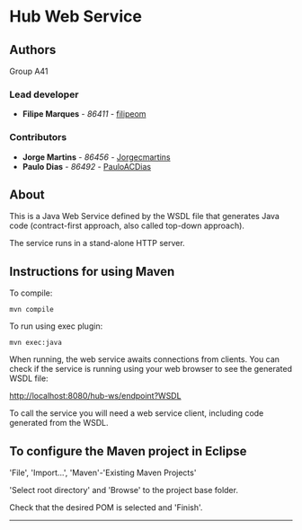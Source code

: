 # Hub Web Service

## Authors

Group A41

### Lead developer 

* **Filipe Marques** - *86411* - [filipeom](https://github.com/filipeom)

### Contributors

* **Jorge Martins** - *86456* - [Jorgecmartins](https://github.com/Jorgecmartins)
* **Paulo Dias** - *86492* - [PauloACDias](https://github.com/PauloACDias)

## About

This is a Java Web Service defined by the WSDL file that generates Java code
(contract-first approach, also called top-down approach).

The service runs in a stand-alone HTTP server.


## Instructions for using Maven

To compile:

```
mvn compile
```

To run using exec plugin:

```
mvn exec:java
```

When running, the web service awaits connections from clients.
You can check if the service is running using your web browser 
to see the generated WSDL file:

[http://localhost:8080/hub-ws/endpoint?WSDL](http://localhost:8080/hub-ws/endpoint?WSDL)

To call the service you will need a web service client,
including code generated from the WSDL.


## To configure the Maven project in Eclipse

'File', 'Import...', 'Maven'-'Existing Maven Projects'

'Select root directory' and 'Browse' to the project base folder.

Check that the desired POM is selected and 'Finish'.


----
